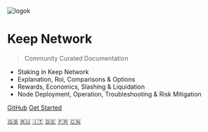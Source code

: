 <!-- _coverpage.md -->
<!--[a ver](assets/images/keepdocgraf.jpg)>
<!-- [logo](https://miro.medium.com/max/1400/1*a1rZEF1awSz0wsKdL9SuGw.jpeg)-->
![logok](https://user-images.githubusercontent.com/68087535/91909888-67d3e680-ec84-11ea-8e43-203fced81216.png)
# Keep Network

> Community Curated Documentation

- Staking in Keep Network
- Explanation, Roi, Comparisons & Options
- Rewards, Economics, Slashing & Liquidation
- Node Deployment, Operation, Troubleshooting & Risk Mitigation


[GitHub](https://github.com/Estebank97/Keep-Node-Docs/)
[Get Started](basics/start.md)  

[:uk:](https://estebank97.github.io/Keep-Node-Docs/#/)
[:ru:](https://tony-sh.github.io/Keep-Node-Docs-Russia/#/)
[:it:](https://tony-sh.github.io/Keep-Node-Docs-Italian/#/)
[:de:](https://tony-sh.github.io/Keep-Node-Docs-German/#/)
[:fr:](https://tony-sh.github.io/Keep-Node-Docs-French/#/)
[:cn:](https://tony-sh.github.io/Keep-Node-Docs-Chinese/#/)
